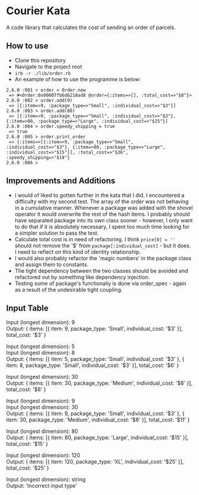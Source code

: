 # Courier Kata

A code library that calculates the cost of sending an order of parcels.

## How to use

- Clone this repository
- Navigate to the project root
- `irb -r ./lib/order.rb`
- An example of how to use the programme is below:
```
2.6.0 :001 > order = Order.new
 => #<Order:0x00007fb6d6218ad8 @order={:items=>[], :total_cost=>"$0"}> 
2.6.0 :002 > order.add(9)
 => [{:item=>9, :package_type=>"Small", :individual_cost=>"$3"}] 
2.6.0 :003 > order.add(80)
 => [{:item=>9, :package_type=>"Small", :individual_cost=>"$3"}, {:item=>80, :package_type=>"Large", :individual_cost=>"$15"}] 
2.6.0 :004 > order.speedy_shipping = true
 => true 
2.6.0 :005 > order.print_order
 => {:items=>[{:item=>9, :package_type=>"Small", :individual_cost=>"$3"}, {:item=>80, :package_type=>"Large", :individual_cost=>"$15"}], :total_cost=>"$36", :speedy_shipping=>"$18"} 
2.6.0 :006 > 
```

## Improvements and Additions

- I would of liked to gotten further in the kata that I did. I encountered a difficulty with my second test. The array of the order was not behaving in a cumulative manner. Whenever a package was added with the shovel operator it would overwrite the rest of the hash items. I probably should have separated package into its own class sooner - however, I only want to do that if it is absolutely necessary, I spent too much time looking for a simpler solution to pass the test.
- Calculate total cost is in need of refactoring. I think `price[0] = ''` should not remove the '$' from `package[:individual_cost]` - but it does. I need to reflect on this kind of identity relationship.
- I would also probably refactor the 'magic numbers' in the package class and assign them to constants.
- The tight dependency between the two classes should be avoided and refactored out by something like dependency injection.
- Testing some of package's functionaliy is done via order_spec - again as a result of the undesirable tight coupling.

## Input Table

Input (longest dimension): 9  
Output: { items: [{ item: 9, package_type: 'Small', individual_cost: '$3' }], total_cost: '$3' }

Input (longest dimension): 5  
Input (longest dimension): 8  
Output: { items: [{ item: 5, package_type: 'Small', individual_cost: '$3' }, { item: 8, package_type: 'Small', individual_cost: '$3' }], total_cost: '$6' }

Input (longest dimension): 30  
Output: { items: [{ item: 30, package_type: 'Medium', individual_cost: '$8' }], total_cost: '$8' }

Input (longest dimension): 9  
Input (longest dimension): 30  
Output: { items: [{ item: 9, package_type: 'Small', individual_cost: '$3' }, { item: 30, package_type: 'Medium', individual_cost: '$8' }], total_cost: '$11' }

Input (longest dimension): 80  
Output: { items: [{ item: 80, package_type: 'Large', individual_cost: '$15' }], total_cost: '$15' }

Input (longest dimension): 120  
Output: { items: [{ item: 120, package_type: 'XL', individual_cost: '$25' }], total_cost: '$25' }

Input (longest dimension): string  
Output: 'Incorrect input type'
